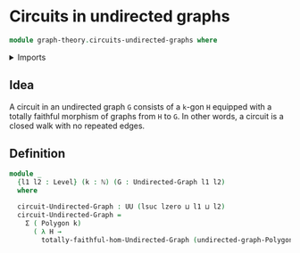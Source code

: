 # Circuits in undirected graphs

```agda
module graph-theory.circuits-undirected-graphs where
```

<details><summary>Imports</summary>

```agda
open import elementary-number-theory.natural-numbers

open import foundation.dependent-pair-types
open import foundation.universe-levels

open import graph-theory.polygons
open import graph-theory.totally-faithful-morphisms-undirected-graphs
open import graph-theory.undirected-graphs
```

</details>

## Idea

A circuit in an undirected graph `G` consists of a `k`-gon `H` equipped with a
totally faithful morphism of graphs from `H` to `G`. In other words, a circuit
is a closed walk with no repeated edges.

## Definition

```agda
module _
  {l1 l2 : Level} (k : ℕ) (G : Undirected-Graph l1 l2)
  where

  circuit-Undirected-Graph : UU (lsuc lzero ⊔ l1 ⊔ l2)
  circuit-Undirected-Graph =
    Σ ( Polygon k)
      ( λ H →
        totally-faithful-hom-Undirected-Graph (undirected-graph-Polygon k H) G)
```
